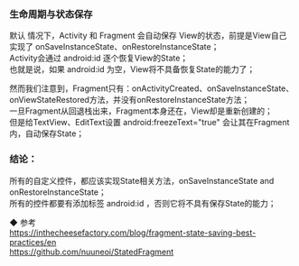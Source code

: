 ### 生命周期与状态保存

默认 情况下，Activity 和 Fragment 会自动保存 View的状态，前提是View自己实现了 onSaveInstanceState、onRestoreInstanceState；  
Activity会通过 android:id 逐个恢复View的State；  
也就是说，如果 android:id 为空，View将不具备恢复State的能力了；  

然而我们注意到，Fragment只有：onActivityCreated、onSaveInstanceState、onViewStateRestored方法，并没有onRestoreInstanceState方法；  
一旦Fragment从回退栈出来，Fragment本身还在，View却是重新创建的；  
但是给TextView、EditText设置 android:freezeText="true" 会让其在Fragment内，自动保存State；   

### 结论：  
所有的自定义控件，都应该实现State相关方法，onSaveInstanceState and onRestoreInstanceState；  
所有的控件都要有添加标签 android:id ，否则它将不具有保存State的能力；  


◆ 参考  
https://inthecheesefactory.com/blog/fragment-state-saving-best-practices/en  
https://github.com/nuuneoi/StatedFragment  

